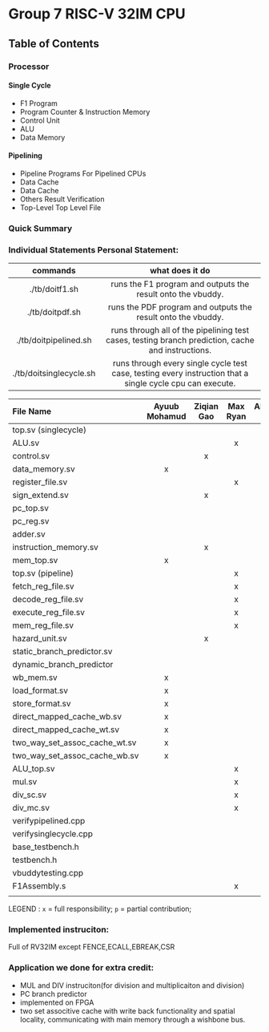# Group 7  RISC-V 32IM CPU 
## Table of Contents
### Processor 
#### Single Cycle
- F1 Program 
- Program Counter & Instruction Memory
- Control Unit 
- ALU 
- Data Memory 
#### Pipelining
- Pipeline Programs For Pipelined CPUs
- Data Cache 
- Data Cache
- Others Result Verification
- Top-Level Top Level File 
### Quick Summary

### Individual Statements Personal Statement:


| commands                      | what does it do                                                                                           |
| :---------------------------: | :------------------------------------------------------------------------------------------------------:  | 
|   ./tb/doitf1.sh              | runs the F1 program and outputs the result onto the vbuddy.                                               |                      
|   ./tb/doitpdf.sh             | runs the PDF program and outputs the result onto the vbuddy.                                              |                      
|   ./tb/doitpipelined.sh       | runs through all of the pipelining test cases, testing branch prediction, cache and instructions.         |                      
|   ./tb/doitsinglecycle.sh     | runs through every single cycle test case, testing every instruction that a single cycle cpu can execute. |                     

| File Name                     | Ayuub Mohamud | Ziqian Gao | Max Ryan | Alexander Lewis | Mustafa Idris |
| :---------------------------- | :-----------: | :--------: | :------: | :-------------: | ------------- |
| top.sv (singlecycle)          |               |            |          |                 | x             |
| ALU.sv                        |               |            |    x     |                 |               |
| control.sv                    |               |     x      |          |                 |               |
| data_memory.sv                |       x       |            |          |                 |               |
| register_file.sv              |               |            |    x     |                 |               |
| sign_extend.sv                |               |     x      |          |                 |               |
| pc_top.sv                     |               |            |          |        x        |               |
| pc_reg.sv                     |               |            |          |        x        |               |
| adder.sv                      |               |            |          |        x        |               |
| instruction_memory.sv         |               |     x      |          |                 | p             |
| mem_top.sv                    |       x       |            |          |                 |               |
| top.sv (pipeline)             |               |            |    x     |                 | p             |
| fetch_reg_file.sv             |               |            |    x     |                 |               |
| decode_reg_file.sv            |               |            |    x     |                 |               |
| execute_reg_file.sv           |               |            |    x     |                 |               |
| mem_reg_file.sv               |               |            |    x     |                 |               |
| hazard_unit.sv                |               |     x      |          |                 |               |
| static_branch_predictor.sv    |               |            |          |        x        |               |
| dynamic_branch_predictor      |               |            |          |        x        |               |
| wb_mem.sv                     |       x       |            |          |                 |               |
| load_format.sv                |       x       |            |          |                 | P             |
| store_format.sv               |       x       |            |          |                 | P             |
| direct_mapped_cache_wb.sv     |       x       |            |          |                 |               |
| direct_mapped_cache_wt.sv     |       x       |            |          |                 |               |
| two_way_set_assoc_cache_wt.sv |       x       |            |          |                 |               |
| two_way_set_assoc_cache_wb.sv |       x       |            |          |                 |               |
| ALU_top.sv                    |               |            |    x     |                 |               |
| mul.sv                        |               |            |    x     |                 |               |
| div_sc.sv                     |               |            |    x     |                 |               |
| div_mc.sv                     |               |            |    x     |                 |               |
| verifypipelined.cpp           |               |            |          |                 | x             |
| verifysinglecycle.cpp         |               |            |          |                 | x             |
| base_testbench.h              |               |            |          |                 | x             |
| testbench.h                   |               |            |          |                 | x             |
| vbuddytesting.cpp             |               |            |          |        x        | p             |
| F1Assembly.s                  |               |            |    x     |        p        |               |
|                               |               |            |          |                 |               |

LEGEND :       `x` = full responsibility;  `p` = partial contribution;


### Implemented instruciton:
Full of RV32IM except  FENCE,ECALL,EBREAK,CSR

### Application we done for extra credit:
- MUL and DIV instruciton(for division and multiplicaiton and division)
- PC branch predictor
- implemented on FPGA
- two set associtive cache with write back functionality and spatial locality, communicating with main memory through a wishbone bus.
